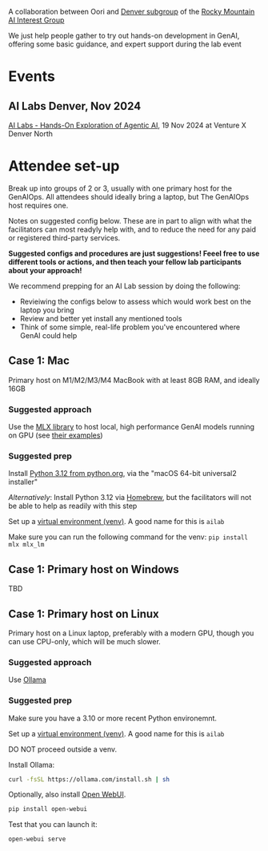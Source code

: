A collaboration between Oori and [Denver subgroup](https://linktr.ee/denverai) of the [Rocky Mountain AI Interest Group](https://linktr.ee/rmaiig)

We just help people gather to try out hands-on development in GenAI, offering some basic guidance, and expert support during the lab event

# Events

## AI Labs Denver, Nov 2024

[AI Labs - Hands-On Exploration of Agentic AI](https://www.meetup.com/meetup-group-zpqvmxup/events/304518353/?eventOrigin=group_upcoming_events), 19 Nov 2024 at Venture X Denver North

# Attendee set-up

Break up into groups of 2 or 3, usually with one primary host for the GenAIOps. All attendees should ideally bring a laptop, but The GenAIOps host requires one.

Notes on suggested config below. These are in part to align with what the facilitators can most readyly help with, and to reduce the need for any paid or registered third-party services.

**Suggested configs and procedures are just suggestions! Feeel free to use different tools or actions, and then teach your fellow lab participants about your approach!**

We recommend prepping for an AI Lab session by doing the following:

* Revieiwing the configs below to assess which would work best on the laptop you bring
* Review and better yet install any mentioned tools
* Think of some simple, real-life problem you've encountered where GenAI could help

## Case 1: Mac

Primary host on M1/M2/M3/M4 MacBook with at least 8GB RAM, and ideally 16GB

### Suggested approach

Use the [MLX library](https://github.com/ml-explore/mlx) to host local, high performance GenAI models running on GPU (see [their examples](https://github.com/ml-explore/mlx-examples))

### Suggested prep

Install [Python 3.12 from python.org](https://www.python.org/downloads/release/python-3120/), via the "macOS 64-bit universal2 installer"

*Alternatively*: Install Python 3.12 via [Homebrew](https://brew.sh/), but the facilitators will not be able to help as readily with this step

Set up a [virtual environment (venv)](https://medium.com/@KiranMohan27/how-to-create-a-virtual-environment-in-python-be4069ad1efa). A good name for this is `ailab`

Make sure you can run the following command for the venv: `pip install mlx mlx_lm`

## Case 1: Primary host on Windows

TBD

## Case 1: Primary host on Linux

Primary host on a Linux laptop, preferably with a modern GPU, though you can use CPU-only, which will be much slower.

### Suggested approach

Use [Ollama](https://github.com/ollama/ollama)

### Suggested prep

Make sure you have a 3.10 or more recent Python environemnt.

Set up a [virtual environment (venv)](https://medium.com/@KiranMohan27/how-to-create-a-virtual-environment-in-python-be4069ad1efa). A good name for this is `ailab`

DO NOT proceed outside a venv.

Install Ollama:

```sh
curl -fsSL https://ollama.com/install.sh | sh
```

Optionally, also install [Open WebUI](https://github.com/open-webui/open-webui?tab=readme-ov-file#ollama-web-ui-a-user-friendly-web-interface-for-chat-interactions-).

```sh
pip install open-webui
```

Test that you can launch it:

```sh
open-webui serve
```
